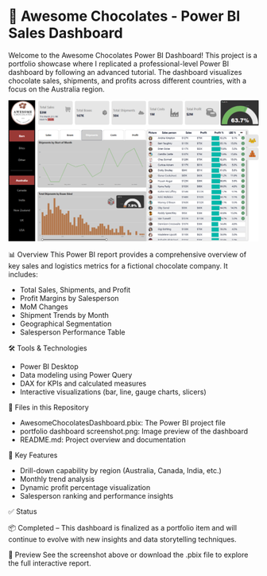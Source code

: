# 🍫 Awesome Chocolates - Power BI Sales Dashboard
Welcome to the Awesome Chocolates Power BI Dashboard!
This project is a portfolio showcase where I replicated a professional-level Power BI dashboard by following an advanced tutorial. The dashboard visualizes chocolate sales, shipments, and profits across different countries, with a focus on the Australia region.

![Portfolio Dashboard](portfolio%20dashboard%20screenshot.png)

📊 Overview
This Power BI report provides a comprehensive overview of key sales and logistics metrics for a fictional chocolate company. It includes:

  - Total Sales, Shipments, and Profit
  - Profit Margins by Salesperson
  - MoM Changes
  - Shipment Trends by Month
  - Geographical Segmentation
  - Salesperson Performance Table

🛠️ Tools & Technologies
  - Power BI Desktop
  - Data modeling using Power Query
  - DAX for KPIs and calculated measures
  - Interactive visualizations (bar, line, gauge charts, slicers)

📁 Files in this Repository
  - AwesomeChocolatesDashboard.pbix: The Power BI project file
  - portfolio dashboard screenshot.png: Image preview of the dashboard
  - README.md: Project overview and documentation

📌 Key Features
  - Drill-down capability by region (Australia, Canada, India, etc.)
  - Monthly trend analysis
  - Dynamic profit percentage visualization
  - Salesperson ranking and performance insights

✅ Status

📦 Completed – This dashboard is finalized as a portfolio item and will continue to evolve with new insights and data storytelling techniques.

📸 Preview
See the screenshot above or download the .pbix file to explore the full interactive report.

